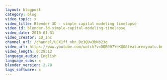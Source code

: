 ```yaml
---
layout: blogpost
category: blog
video_topic: x
video_title: Blender 3D - simple capital modeling timelapse
video_id: blender-3d-simple-capital-modeling-timelapse
video_date: 2016-01-31
video_creator: 1D_Inc
channel_url: /channel/UCX1ff_nhn_Dz3QUw3bNb23g
video_url: https://www.youtube.com/watch?v=DQB007YeKQ0&feature=youtu.be
video_length: 0:28:12
language_audio: English
language_subs: x
blender_version: 2.78
tags_software: x
---
```


